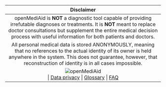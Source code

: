 |**Disclaimer**|
|:---------:|
|openMediAid is **NOT** a diagnostic tool capable of providing irrefutable diagnoses or treatments. It is **NOT** meant to replace doctor consultations but supplement the entire medical decision process with useful information for both patients and doctors.<br />
|All personal medical data is stored ANONYMOUSLY, meaning that no references to the actual identity of its owner is held anywhere in the system. This does not guarantee, however, that reconstruction of identity is in all cases impossible.|
| ![openMediAid](https://github.com/open-medicine-initiative/openMediAid/wiki/images/oma/logo_90.png)<br /> \| [Data privacy](FAQ#data-privacy) \| [Glossary](Glossary) \| [FAQ](FAQ) |

